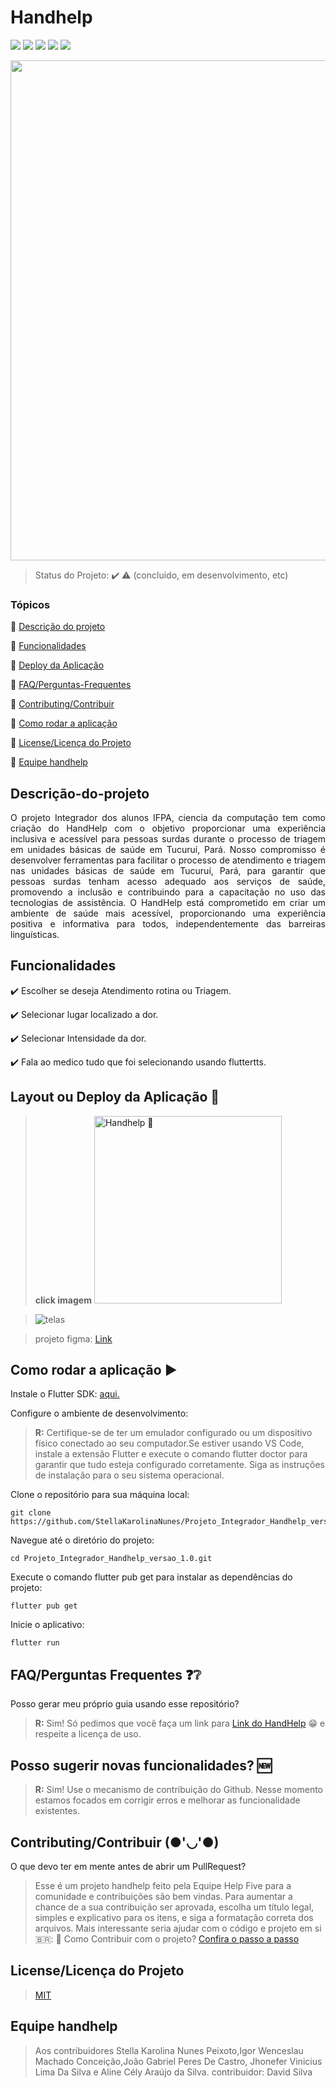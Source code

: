 <h1 align="left">
Handhelp
  </h1>

<p align="left">
  <img src="https://img.shields.io/static/v1?label=flutter&message=framework&color=blue&style=for-the-badge&logo=flutter"/>
  <img src="https://img.shields.io/static/v1?label=Netlify&message=deploy&color=blue&style=for-the-badge&logo=netlify"/>
  <img src="http://img.shields.io/static/v1?label=License&message=MIT&color=green&style=for-the-badge"/>
  <img src="http://img.shields.io/static/v1?label=TESTES&message=%3E1.0&color=GREEN&style=for-the-badge"/>
   <img src="http://img.shields.io/static/v1?label=STATUS&message=CONCLUIDO&color=GREEN&style=for-the-badge"/>
</p>

 <p align="left">
  <img src="assets/images/Librasbanner.png" width="800" />
</p>


> Status do Projeto: :heavy_check_mark: :warning: (concluido, em desenvolvimento, etc)


### Tópicos 

:small_blue_diamond: [Descrição do projeto](#descrição-do-projeto)

:small_blue_diamond: [Funcionalidades](#funcionalidades)

:small_blue_diamond: [Deploy da Aplicação](#deploy-da-aplicação-dash)

:small_blue_diamond: [FAQ/Perguntas-Frequentes](#FAQ/Perguntas-Frequentes)

:small_blue_diamond: [Contributing/Contribuir](#Contributing/Contribuir) 

:small_blue_diamond: [Como rodar a aplicação](#como-rodar-a-aplicação-arrow_forward)

:small_blue_diamond: [License/Licença do Projeto](#License/Licença-Projeto)

:small_blue_diamond: [Equipe handhelp](#Equipe-handhelp)

## Descrição-do-projeto 

<p align="justify">
O projeto Integrador dos alunos IFPA, ciencia da computação tem como criação do HandHelp  com o objetivo proporcionar uma experiência inclusiva e acessível para pessoas surdas durante o processo de triagem em unidades básicas de saúde em Tucuruí, Pará. Nosso compromisso é desenvolver ferramentas para facilitar o processo de atendimento e triagem nas unidades básicas de saúde em Tucuruí, Pará, para garantir que pessoas surdas tenham acesso adequado aos serviços de saúde, promovendo a inclusão e contribuindo para a capacitação no uso das tecnologias de assistência. O HandHelp está comprometido em criar um ambiente de saúde mais acessível, proporcionando uma experiência positiva e informativa para todos, independentemente das barreiras linguísticas.

</p>

## Funcionalidades

:heavy_check_mark: Escolher se deseja Atendimento rotina ou Triagem.

:heavy_check_mark: Selecionar lugar localizado a dor.  

:heavy_check_mark: Selecionar Intensidade da dor.

:heavy_check_mark: Fala ao medico tudo que foi selecionando usando fluttertts.

## Layout ou Deploy da Aplicação :dash:

> **click imagem** <a href="https://handhelp.netlify.app/" target="_blank"> <img src="https://github.com/StellaKarolinaNunes/Projeto_Integrador_Handhelp_versao_1.0/assets/118007989/878c7cca-5c88-4290-92e7-5a1fd87da419" width="300" alt="Handhelp 🤝"> </a>


> ![telas](https://github.com/StellaKarolinaNunes/Projeto_Integrador_Handhelp_versao_1.0/assets/118007989/efe97111-896f-43c5-86fe-95d6bfa215f2)

>projeto figma: [Link](https://www.figma.com/file/isMQk2cDkOtkfXkKuW4Zo6/App-HandHelp?type=design&node-id=1009%3A904&mode=dev)

## Como rodar a aplicação :arrow_forward:

Instale o Flutter SDK: [aqui.](https://docs.flutter.dev/get-started/install)

Configure o ambiente de desenvolvimento:

> **R:** Certifique-se de ter um emulador configurado ou um dispositivo físico conectado ao seu computador.Se estiver usando VS Code, instale a extensão Flutter e execute o comando flutter doctor para garantir que tudo esteja configurado corretamente. Siga as instruções de instalação para o seu sistema operacional.

Clone o repositório para sua máquina local:

```
git clone https://github.com/StellaKarolinaNunes/Projeto_Integrador_Handhelp_versao_1.0.git
```

Navegue até o diretório do projeto:

```
cd Projeto_Integrador_Handhelp_versao_1.0.git
```

Execute o comando flutter pub get para instalar as dependências do projeto:

```
flutter pub get
```

Inicie o aplicativo:

```
flutter run
```


## FAQ/Perguntas Frequentes ❓❔

Posso gerar meu próprio guia usando esse repositório?
> **R:** Sim! Só pedimos que você faça um link para [Link do HandHelp](https://github.com/StellaKarolinaNunes/Projeto_Integrador)  😁 e respeite a licença de uso. 

## Posso sugerir novas funcionalidades? 🆕
> **R:** Sim! Use o mecanismo de contribuição do Github. Nesse momento estamos focados em corrigir erros e melhorar as funcionalidade existentes.

## Contributing/Contribuir (●'◡'●)

 O que devo ter em mente antes de abrir um PullRequest?
> Esse é um projeto handhelp feito pela Equipe Help Five para a comunidade e contribuições são bem vindas.
> Para aumentar a chance de a sua contribuição ser aprovada, escolha um título legal, simples e explicativo para os itens, e siga a formatação correta dos arquivos.
> Mais interessante seria ajudar com o código e projeto em si
> 🇧🇷:  :purple_heart: Como Contribuir com o projeto? [Confira o passo a passo](./Contribuindo.md)

## License/Licença do Projeto  

> [MIT](./License)

## Equipe handhelp 
> Aos contribuidores Stella Karolina Nunes Peixoto,Igor Wenceslau Machado Conceição,João Gabriel Peres De Castro, Jhonefer Vinicius Lima Da Silva e  Aline Cély Araújo da Silva.
>contribuidor: David Silva
